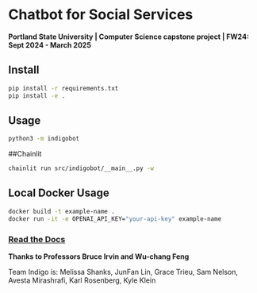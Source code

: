 # Chatbot for Social Services

**Portland State University | Computer Science capstone project | FW24: Sept 2024 - March 2025**

## Install

```bash
pip install -r requirements.txt
pip install -e .
```

## Usage

```bash
python3 -m indigobot
```

##Chainlit

```bash
chainlit run src/indigobot/__main__.py -w
```

## Local Docker Usage

```bash
docker build -t example-name .
docker run -it -e OPENAI_API_KEY="your-api-key" example-name
```

### [Read the Docs](https://indigobot.readthedocs.io/en/latest/)

**Thanks to Professors Bruce Irvin and Wu-chang Feng**

Team Indigo is:
Melissa Shanks, JunFan Lin, Grace Trieu, Sam Nelson, Avesta Mirashrafi, Karl Rosenberg, Kyle Klein

